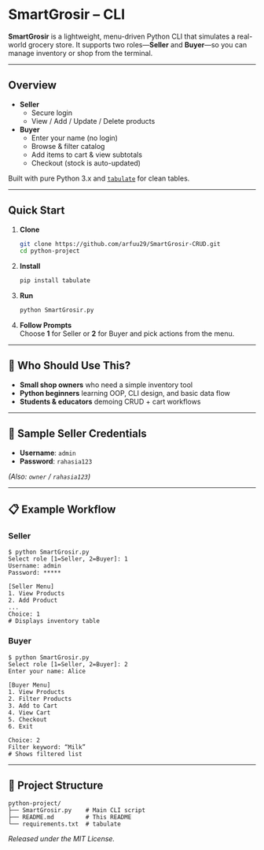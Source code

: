 # SmartGrosir – CLI

**SmartGrosir** is a lightweight, menu-driven Python CLI that simulates a real-world grocery store. It supports two roles—**Seller** and **Buyer**—so you can manage inventory or shop from the terminal.

---

##  Overview

- **Seller**  
  - Secure login  
  - View / Add / Update / Delete products  
- **Buyer**  
  - Enter your name (no login)  
  - Browse & filter catalog  
  - Add items to cart & view subtotals  
  - Checkout (stock is auto-updated)  

Built with pure Python 3.x and [`tabulate`](https://pypi.org/project/tabulate/) for clean tables.

---

##  Quick Start

1. **Clone**  
   ```bash
   git clone https://github.com/arfuu29/SmartGrosir-CRUD.git
   cd python-project
   ```
2. **Install**  
   ```bash
   pip install tabulate
   ```
3. **Run**  
   ```bash
   python SmartGrosir.py
   ```
4. **Follow Prompts**  
   Choose **1** for Seller or **2** for Buyer and pick actions from the menu.

---

## 👥 Who Should Use This?

- **Small shop owners** who need a simple inventory tool  
- **Python beginners** learning OOP, CLI design, and basic data flow  
- **Students & educators** demoing CRUD + cart workflows

---

## 🔐 Sample Seller Credentials

- **Username**: `admin`  
- **Password**: `rahasia123`

*(Also: `owner` / `rahasia123`)*

---

## 📋 Example Workflow

### Seller
```text
$ python SmartGrosir.py
Select role [1=Seller, 2=Buyer]: 1
Username: admin
Password: *****

[Seller Menu]
1. View Products
2. Add Product
...
Choice: 1
# Displays inventory table
```

### Buyer
```text
$ python SmartGrosir.py
Select role [1=Seller, 2=Buyer]: 2
Enter your name: Alice

[Buyer Menu]
1. View Products
2. Filter Products
3. Add to Cart
4. View Cart
5. Checkout
6. Exit

Choice: 2
Filter keyword: “Milk”
# Shows filtered list
```

---

## 📁 Project Structure

```
python-project/
├── SmartGrosir.py    # Main CLI script
├── README.md         # This README
└── requirements.txt  # tabulate
```


*Released under the MIT License.*  
